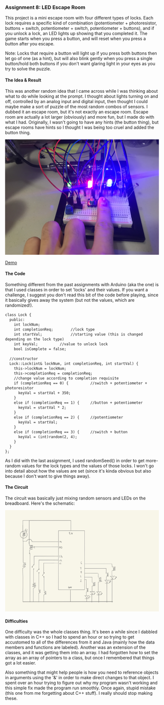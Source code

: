 ### Assignment 8: LED Escape Room

This project is a mini escape room with four different types of locks. Each lock requires a specific kind of combination (potentiometer + photoresistor, buttons + switch, potentiometer + switch, potentiometer + buttons), and if you unlock a lock, an LED lights up showing that you completed it. The game starts when you press a button, and will reset when you press a button after you escape.

Note: Locks that require a button will light up if you press both buttons then let go of one (as a hint), but will also blink gently when you press a single button/hold both buttons if you don't want glaring light in your eyes as you try to solve the puzzle. 


#### The Idea & Result

This was another random idea that I came across while I was thinking about what to do while looking at the prompt. I thought about lights turning on and off, controlled by an analog input and digital input, then thought I could maybe make a sort of puzzle of the most random combos of sensors. I dubbed it an escape room, but it's not exactly an escape room. Escape room are actually a lot larger (obviously) and more fun, but I made do with what I had. Originally, I wasn't going to have any hints (the button thing), but escape rooms have hints so I thought I was being too cruel and added the button thing.

![Photo](IM_Assignment8_Photo.jpg)

[Demo](https://drive.google.com/file/d/1jad2SpTs8iyRevMSQVJb5W_8irEtNH7N/view?usp=sharing)


#### The Code

Something different from the past assignments with Arduino (aka the one) is that I used classes in order to set 'locks' and their values. If you want a challenge, I suggest you don't read this bit of the code before playing, since it basically gives away the system (but not the values, which are randomized!).

    class Lock {
      public:
        int lockNum;
        int completionReq;        //lock type
        int startVal;             //starting value (this is changed depending on the lock type)
        int keyVal;          //value to unlock lock
        bool isComplete = false;

      //constructor
      Lock::Lock(int& lockNum, int completionReq, int startVal) {
        this->lockNum = lockNum;
        this->completionReq = completionReq;
        //change value according to completion requisite
        if (completionReq == 0) {          //switch + potentiometer + photoresistor
          keyVal = startVal + 350;
        }
        else if (completionReq == 1) {     //button + potentiometer
          keyVal = startVal * 2;
        }
        else if (completionReq == 2) {     //potentiometer
          keyVal = startVal;
        }
        else if (completionReq == 3) {     //switch + button
          keyVal = (int)random(2, 4);
        }
      }
    };

As I did with the last assignment, I used randomSeed() in order to get more-random values for the lock types and the values of those locks. I won't go into detail about how the values are set (since it's kinda obvious but also because I don't want to give things away).

#### The Circuit

The circuit was basically just mixing random sensors and LEDs on the breadboard. Here's the schematic:

![Schematic](IM_Assignment8_Schematic.jpg)

#### Difficulties

One difficulty was the whole classes thing. It's been a while since I dabbled with classes in C++ so I had to spend an hour or so trying to get accustomed to all of the differences from it and Java (mainly how the data members and functions are labeled). Another was an extension of the classes, and it was getting them into an array. I had forgotten how to set the array as an array of pointers to a class, but once I remembered that things got a lot easier.

Also something that might help people is how you need to reference objects in arguments using the '&' in order to make direct changes to that object. I spent over an hour trying to figure out why my program wasn't working and this simple fix made the program run smoothly. Once again, stupid mistake (this one from me forgetting about C++ stuff). I really should stop making these.
